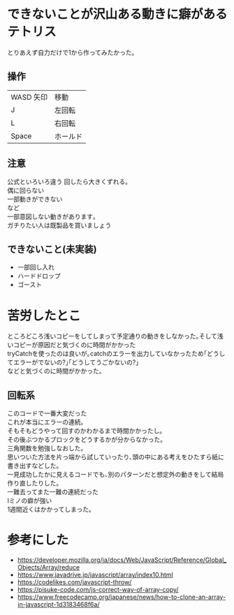 # できないことが沢山ある動きに癖があるテトリス
とりあえず自力だけで1から作ってみたかった｡

## 操作
|||
|--|--|
|WASD 矢印|移動|
|J|左回転|
|L|右回転|
|Space|ホールド|

## 注意
公式といろいろ違う
回したら大きくずれる｡  
偶に回らない  
一部動きができない  
など  
一部意図しない動きがあります｡  
ガチりたい人は既製品を買いましょう  

## できないこと(未実装)
* 一部回し入れ
* ハードドロップ
* ゴースト


# 苦労したとこ
ところどころ浅いコピーをしてしまって予定通りの動きをしなかった｡そして浅いコピーが原因だと気づくのに時間がかかった  
tryCatchを使ったのは良いが｡catchのエラーを出力していなかったため｢どうしてエラーがでないの?｣｢どうしてうごかないの?｣  
などと気づくのに時間がかかった｡

## 回転系
このコードで一番大変だった  
これが本当にエラーの連続｡  
そもそもどうやって回すのかわかるまで時間かかったし｡  
その後ぶつかるブロックをどうするかが分からなかった｡  
三角関数を勉強しなおした｡  
思いついた方法を片っ端から試していったり､頭の中にある考えをひたすら紙に書き出すなどした｡  
一見成功したかに見えるコードでも､別のパターンだと想定外の動きをして結局作り直したりした｡  
一難去ってまた一難の連続だった  
Iミノの癖が強い  
1週間近くはかかってしまった｡

# 参考にした
* https://developer.mozilla.org/ja/docs/Web/JavaScript/Reference/Global_Objects/Array/reduce
* https://www.javadrive.jp/javascript/array/index10.html
* https://codelikes.com/javascript-throw/
* https://pisuke-code.com/js-correct-way-of-array-copy/
* https://www.freecodecamp.org/japanese/news/how-to-clone-an-array-in-javascript-1d3183468f6a/